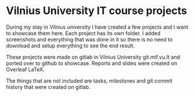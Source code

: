 # Vilnius University IT course projects
During my stay in Vilnius university I have created a few projects and I want to showcase them here.
Each project has its own folder. I added screenshots and everything that was done in it so there is no need to download and setup everything to see the end result.

These projects were made on gitlab in Vilnius University git.mif.vu.lt and ported over to github to showcase. Reports and slides were created on Overleaf LaTeX.

The things that are not included are tasks, milestones and git commit history that were created on gitlab.
